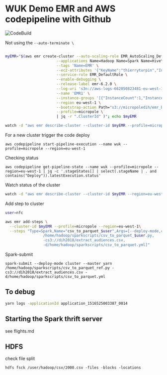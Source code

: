 # WUK Demo EMR and AWS codepipeline with Github

![CodeBuild](https://codebuild.eu-west-1.amazonaws.com/badges?uuid=eyJlbmNyeXB0ZWREYXRhIjoiSVNrcWorUUpmeFZqbmxMZHRTYzJWSnhrNndDQkJsYURET3RjczJoeVU5SDZLVHF3dmtxdkZ1OGgyVENoRUVlNlM1elNjM3dPdTlrb2JtYW5oWExQZFRnPSIsIml2UGFyYW1ldGVyU3BlYyI6IlhKU1UxOGpyMW1ITm1oL2QiLCJtYXRlcmlhbFNldFNlcmlhbCI6MX0%3D&branch=master)

Not using the `--auto-terminate \`  

```bash

myEMR="$(aws emr create-cluster --auto-scaling-role EMR_AutoScaling_DefaultRole \
                       --applications Name=Hadoop Name=Spark Name=Hive\
                       --tags 'Name=EMR' \
                       --ec2-attributes '{"KeyName":"thierryturpin","InstanceProfile":"EMR_EC2_DefaultRole","ServiceAccessSecurityGroup":"sg-cb4309af","SubnetId":"subnet-c167d1a4","EmrManagedSlaveSecurityGroup":"sg-ca4309ae","EmrManagedMasterSecurityGroup":"sg-c94309ad"}' \
                       --service-role EMR_DefaultRole \
                       --enable-debugging \
                       --release-label emr-6.2.0 \
                       --log-uri 's3n://aws-logs-662050823481-eu-west-1/elasticmapreduce/' \
                       --name 'EMR1' \
                       --instance-groups '[{"InstanceCount":1,"InstanceGroupType":"MASTER","InstanceType":"c5.2xlarge","Name":"Master - 1"},{"InstanceCount":2,"InstanceGroupType":"CORE","InstanceType":"c5.2xlarge","Name":"Core - 2"}]' \
                       --region eu-west-1 \
                       --bootstrap-action Path="s3://micropoledih/emr_bootstrap_codepipeline.sh" \
                       --profile=micropole \
                       | jq -r ".ClusterId" )"; echo $myEMR

watch -d "aws emr describe-cluster --cluster-id $myEMR --profile=micropole --region eu-west-1 | jq -r ".Cluster.Status.State""

```

For a new cluster trigger the code deploy

```
aws codepipeline start-pipeline-execution --name wuk --profile=micropole --region=eu-west-1
```

Checking status
```
aws codepipeline get-pipeline-state --name wuk --profile=micropole --region=eu-west-1 | jq -c '.stageStates[] | select(.stageName | . and contains("Deploy")).latestExecution.status'
```

Watch status of the cluster
```bash
watch -d "aws emr describe-cluster --cluster-id $myEMR --region=eu-west-1 --profile=micropole | jq -r ".Cluster.Status.State""
```

Add step to cluster

```bash
user=nfc

aws emr add-steps \
  --cluster-id $myEMR --profile=micropole --region=eu-west-1\
  --steps "Type=Spark,Name="csv_to_parquet_$user",Args=[--deploy-mode,cluster,--master,yarn,
                 /home/hadoop/sparkscripts/csv_to_parquet_$user.py, 
                 -cs3://dih2018/extract_audiences.csv, 
                 -d/home/hadoop/sparkscripts/csv_to_parquet.yml]"

```

Spark-submit
```
spark-submit --deploy-mode cluster --master yarn /home/hadoop/sparkscripts/csv_to_parquet_ref.py -cs3://dih2018/extract_audiences.csv -d/home/hadoop/sparkscripts/csv_to_parquet.yml
```

## To debug
```bash
yarn logs -applicationId application_1516525003387_0014
```

## Starting the Spark thrift server
see flights.md

## HDFS 
check file split
```
hdfs fsck /user/hadoop/csv/2000.csv -files -blocks -locations
```

